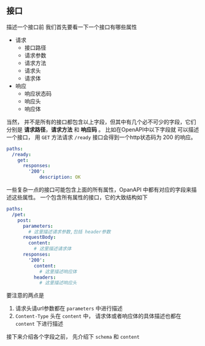 ## 接口

描述一个接口前 我们首先要看一下一个接口有哪些属性

- 请求
    - 接口路径
    - 请求参数
    - 请求方法
    - 请求头
    - 请求体
- 响应
    - 响应状态码
    - 响应头
    - 响应体

当然， 并不是所有的接口都包含以上字段，但其中有几个必不可少的字段，它们分别是 **请求路径**，**请求方法** 和 **响应码**
。 比如在OpenAPI中以下字段就 可以描述一个接口， 用 `GET` 方法请求 `/ready` 接口会得到一个http状态码为 200 的响应。

```yaml
paths:
  /ready:
    get:
      responses:
        '200':
            description: OK
```

一些复杂一点的接口可能包含上面的所有属性，OpanAPI 中都有对应的字段来描述这些属性。 一个包含所有属性的接口，它的大致结构如下

```yaml
paths:
  /pet:
    post:
      parameters:
        # 这里描述请求参数,包括 header参数
      requestBody:
        content:
          # 这里描述请求体
      responses:
        '200':
          content:
            # 这里描述响应体
          headers:
            # 这里描述响应头
```

要注意的两点是
1. 请求头请url参数都在 `parameters` 中进行描述
2. `Content-Type` 头在 `content` 中， 请求体或者响应体的具体描述也都在 `content` 下进行描述

接下来介绍各个字段之前， 先介绍下 `schema` 和 `content`